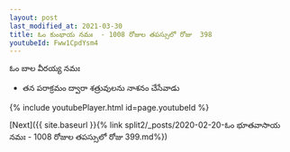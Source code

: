 ```yaml
---
layout: post
last_modified_at: 2021-03-30
title: ఓం కుంభాయ నమః  - 1008 రోజుల తపస్సులో రోజు  398
youtubeId: Fww1CpdYsm4
---
```

 
 
 ఓం బాల వీరయ్య నమః  
 
 -  తన పరాక్రమం ద్వారా శత్రువులను నాశనం చేసేవాడు 
 
  
 
  
 
 
 
 
 
 


{% include youtubePlayer.html id=page.youtubeId %}
 
[Next]({{ site.baseurl }}{% link  split2/_posts/2020-02-20-ఓం భూతవాసాయ నమః  - 1008 రోజుల తపస్సులో రోజు  399.md%})
 
